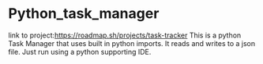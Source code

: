 # Python_task_manager
link to project:https://roadmap.sh/projects/task-tracker
This is a python Task Manager that uses built in python imports.
It reads and writes to a json file.
Just run using a python supporting IDE.
